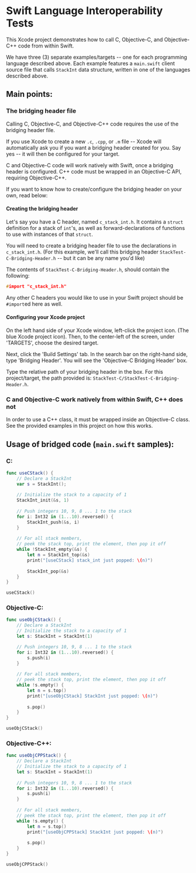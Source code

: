 #  Swift Language Interoperability Tests

This Xcode project demonstrates how to call C, Objective-C, and Objective-C++ code from within Swift.

We have three (3) separate examples/targets -- one for each programming language described above.
Each example features a `main.swift` client source file that calls `StackInt` data structure, written in one of the languages described above.

## Main points:

### The bridging header file

Calling C, Objective-C, and Objective-C++ code requires the use of the bridging header file.

If you use Xcode to create a new `.c`, `.cpp`, or `.m` file -- Xcode will automatically ask you if you want a bridging header
created for you. Say yes -- it will then be configured for your target.

C and Objective-C code will work natively with Swift, once a bridging header is configured.
C++ code must be wrapped in an Objective-C API, requiring Objective-C++.

If you want to know how to create/configure the bridging header on your own, read below:

#### Creating the bridging header
Let's say you have a C header, named `c_stack_int.h`.
It contains a `struct` definition for a stack of `int`'s, as well as forward-declarations of functions
to use with instances of that `struct`.

You will need to create a bridging header file to use the declarations in `c_stack_int.h`.
(For this example, we'll call this bridging header `StackTest-C-Bridging-Header.h` -- but it can be any name you'd like)

The contents of `StackTest-C-Bridging-Header.h`, should contain the following:

```c
#import "c_stack_int.h"
```

Any other C headers you would like to use in your Swift project should be `#import`ed here as well.

#### Configuring your Xcode project
On the left hand side of your Xcode window, left-click the project icon. (The blue Xcode project icon).
Then, to the center-left of the screen, under 'TARGETS', choose the desired target.

Next, click the 'Build Settings' tab. In the search bar on the right-hand side, type 'Bridging Header'.
You will see the 'Objective-C Bridging Header' box.

Type the relative path of your bridging header in the box. For this project/target, the path provided is:
`StackTest-C/StackTest-C-Bridging-Header.h`.

### C and Objective-C work natively from within Swift, C++ does not
In order to use a C++ class, it must be wrapped inside an Objective-C class.
See the provided examples in this project on how this works.


## Usage of bridged code (`main.swift` samples):

### C:
```swift
func useCStack() {
    // Declare a StackInt
    var s = StackInt();
    
    // Initialize the stack to a capacity of 1
    StackInt_init(&s, 1)
    
    // Push integers 10, 9, 8 ... 1 to the stack
    for i: Int32 in (1...10).reversed() {
        StackInt_push(&s, i)
    }
    
    // For all stack members,
    // peek the stack top, print the element, then pop it off
    while !StackInt_empty(&s) {
        let n = StackInt_top(&s)
        print("[useCStack] stack_int just popped: \(n)")
        
        StackInt_pop(&s)
    }
}

useCStack()
```

### Objective-C:
```swift
func useObjCStack() {
    // Declare a StackInt
    // Initialize the stack to a capacity of 1
    let s: StackInt = StackInt(1)

    // Push integers 10, 9, 8 ... 1 to the stack
    for i: Int32 in (1...10).reversed() {
        s.push(i)
    }
    
    // For all stack members,
    // peek the stack top, print the element, then pop it off
    while !s.empty() {
        let n = s.top()
        print("[useObjCStack] StackInt just popped: \(n)")
        
        s.pop()
    }
}

useObjCStack()
```

### Objective-C++:
```swift
func useObjCPPStack() {
    // Declare a StackInt
    // Initialize the stack to a capacity of 1
    let s: StackInt = StackInt(1)
    
    // Push integers 10, 9, 8 ... 1 to the stack
    for i: Int32 in (1...10).reversed() {
        s.push(i)
    }
    
    // For all stack members,
    // peek the stack top, print the element, then pop it off
    while !s.empty() {
        let n = s.top()
        print("[useObjCPPStack] StackInt just popped: \(n)")
        
        s.pop()
    }
}

useObjCPPStack()
```
